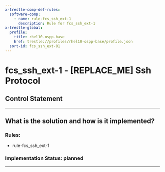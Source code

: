 ```yaml
---
x-trestle-comp-def-rules:
  software-comp:
    - name: rule-fcs_ssh_ext-1
      description: Rule for fcs_ssh_ext-1
x-trestle-global:
  profile:
    title: rhel10-ospp-base
    href: trestle://profiles/rhel10-ospp-base/profile.json
  sort-id: fcs_ssh_ext-01
---
```


# fcs_ssh_ext-1 - \[REPLACE_ME\] Ssh Protocol

## Control Statement

______________________________________________________________________

## What is the solution and how is it implemented?

<!-- For implementation status enter one of: implemented, partial, planned, alternative, not-applicable -->

<!-- Note that the list of rules under ### Rules: is read-only and changes will not be captured after assembly to JSON -->

<!-- Add control implementation description here for control: fcs_ssh_ext-1 -->

### Rules:

  - rule-fcs_ssh_ext-1

### Implementation Status: planned

______________________________________________________________________
